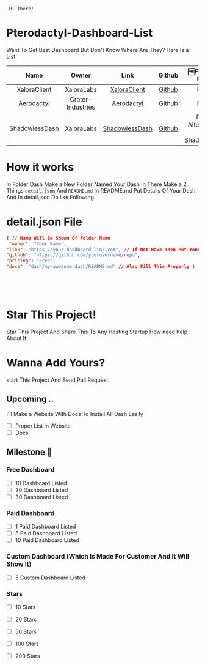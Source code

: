 
     Hi There!
# Pterodactyl-Dashboard-List
Want To Get Best Dashboard But Don't Know Where Are They? Here Is a List

| Name | Owner | Link | Github | 🆓Free / 💵Paid | Docs |
|:------:|:-------:|:------:|:--------:|:-------------:|:-----------:|
| XaloraClient | XaloraLabs | [XaloraClient](https://github.com/XaloraLabs/XaloraClient) | [Github](https://github.com/XaloraLabs/XaloraClient) | Free | [Docs](dash/XaloraClient/README.md) |
| Aerodactyl | Crater-Industries | [Aerodactyl](https://github.com/Crater-Industries/AeroDactyl) | [Github](https://github.com/Crater-Industries/AeroDactyl) | Free | [Docs](dash/Aerodactyl/README.md) |
| ShadowlessDash | XaloraLabs | [ShadowlessDash](https://github.com/XaloraLabs/ShadowlessDash) | [Github](https://github.com/XaloraLabs/ShadowlessDash) | Free, Alternative Of ShadowDash | [Docs](dash/Example/README.md) |

# How it works

In Folder Dash Make a New Folder Named Your Dash In There Make a 2 Things `detail.json` And `README.md`  In README.md Put Details Of Your Dash And In detail.json Do like Following

# detail.json File

```json
{ // Name Will Be Shown Of Folder Name
 "owner": "Your Name", 
"link": "https://your-dashboard-link.com", // If Not Have Then Put Your Discord Server Link
"github": "https://github.com/yourusername/repo",
"pricing": "Free",
"docs": "dash/my-awesome-dash/README.md" // Also Fill This Properly } 
```


<pre>


  
</pre>



# Star This Project!
Star This Project And Share This To Any Hosting Startup How need help About It 

# Wanna Add Yours?
start This Project And Send Pull Request!




## Upcoming ..
I'll Make a Website With Docs To Install All Dash Easily

- [ ] Proper List In Website
- [ ] Docs

## Milestone 🙌

### Free Dashboard
- [ ] 10 Dashboard Listed
- [ ] 20 Dashboard Listed
- [ ] 30 Dashboard Listed

### Paid Dashboard
- [ ] 1 Paid Dashboard Listed
- [ ] 5 Paid Dashboard Listed
- [ ] 10 Paid Dashboard Listed

### Custom Dashboard (Which Is Made For Customer And It Will Show It)
- [ ] 5 Custom Dashboard Listed

### Stars
- [ ] 10 Stars
- [ ] 20 Stars
- [ ] 50 Stars
- [ ] 100 Stars
- [ ] 200 Stars
    
